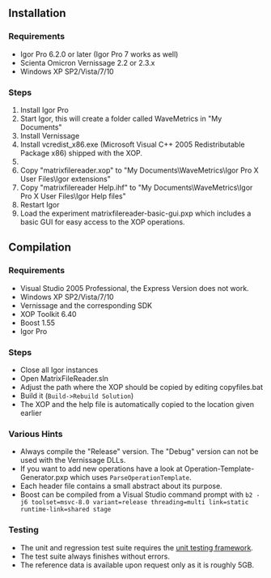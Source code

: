 ## Installation

### Requirements
* Igor Pro 6.2.0 or later (Igor Pro 7 works as well)
* Scienta Omicron Vernissage 2.2 or 2.3.x
* Windows XP SP2/Vista/7/10

### Steps
1. Install Igor Pro
2. Start Igor, this will create a folder called WaveMetrics in "My Documents"
3. Install Vernissage
4. Install vcredist_x86.exe (Microsoft Visual C++ 2005 Redistributable Package x86) shipped with the XOP.
5.
  1. Copy "matrixfilereader.xop" to "My Documents\WaveMetrics\Igor Pro X User Files\Igor extensions"
  2. Copy "matrixfilereader Help.ihf" to "My Documents\WaveMetrics\Igor Pro X User Files\Igor Help files"
6. Restart Igor
7. Load the experiment matrixfilereader-basic-gui.pxp which includes a basic GUI for easy access to the XOP operations.

## Compilation

### Requirements
* Visual Studio 2005 Professional, the Express Version does not work.
* Windows XP SP2/Vista/7/10
* Vernissage and the corresponding SDK
* XOP Toolkit 6.40
* Boost 1.55
* Igor Pro

### Steps
* Close all Igor instances
* Open MatrixFileReader.sln
* Adjust the path where the XOP should be copied by editing copyfiles.bat
* Build it (`Build->Rebuild Solution`)
* The XOP and the help file is automatically copied to the location given earlier

### Various Hints
* Always compile the "Release" version. The "Debug" version can not be used with the Vernissage DLLs.
* If you want to add new operations have a look at Operation-Template-Generator.pxp which uses `ParseOperationTemplate`.
* Each header file contains a small abstract about its purpose.
* Boost can be compiled from a Visual Studio command prompt with
  `b2 -j6 toolset=msvc-8.0 variant=release threading=multi link=static runtime-link=shared stage`

### Testing

* The unit and regression test suite requires the [unit testing framework](https://github.com/t-b/igor-unit-testing-framework).
* The test suite always finishes without errors.
* The reference data is available upon request only as it is roughly 5GB.
